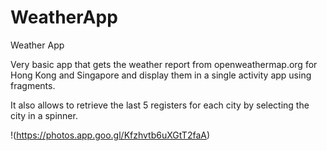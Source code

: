 # WeatherApp
Weather App

Very basic app that gets the weather report from openweathermap.org for Hong Kong and Singapore and display
them in a single activity app using fragments.

It also allows to retrieve the last 5 registers for each city by selecting the city in a spinner.


!(https://photos.app.goo.gl/Kfzhvtb6uXGtT2faA)
